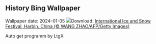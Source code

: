 ## History Bing Wallpaper
Wallpaper date: 2024-01-05
![](https://www.bing.com/th?id=OHR.HarbinFestival_EN-IN5886314487_UHD.jpg&w=1000)Download: [International Ice and Snow Festival, Harbin, China (© WANG ZHAO/AFP/Getty Images)](https://www.bing.com/th?id=OHR.HarbinFestival_EN-IN5886314487_UHD.jpg)

Auto get programm by LtgX
